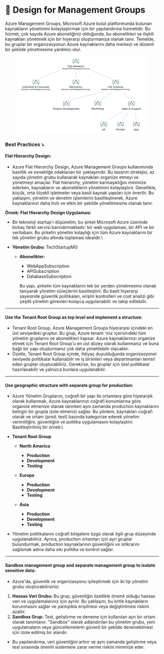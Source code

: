 # 💠 Design for Management Groups

Azure Management Groups, Microsoft Azure bulut platformunda bulunan kaynakların yönetimini kolaylaştırmak için bir yapılandırma hizmetidir. Bu hizmet, çok sayıda Azure aboneliğiniz olduğunda, bu abonelikleri ve ilişkili kaynakları yönetmek için bir hiyerarşi oluşturmanıza olanak tanır. Temelde, bu gruplar bir organizasyonun Azure kaynaklarını daha merkezi ve düzenli bir şekilde yönetmesine yardımcı olur.

<figure><img src="../.gitbook/assets/management-group-hierarchy.png" alt=""><figcaption></figcaption></figure>

### Best Practices   ⤵️

#### Flat Hierarchy Design:

* Azure Flat Hierarchy Design, Azure Management Groups kullanımında basitlik ve esnekliğe odaklanan bir yaklaşımdır. Bu tasarım stratejisi, az sayıda yönetim grubu kullanarak kaynakları organize etmeyi ve yönetmeyi amaçlar. Flat hierarchy, yönetim karmaşıklığını minimize ederken, kaynakların ve aboneliklerin yönetimini kolaylaştırır. Genellikle, küçük, orta ölçekli işletmeler veya basit kaynak yapıları için önerilir. Bu yaklaşım, yönetim ve denetim işlemlerini basitleştirerek, Azure kaynaklarının daha hızlı ve etkin bir şekilde yönetilmesine olanak tanır.

**Örnek: Flat Hierarchy Design Uygulaması**

* Bir teknoloji startup'ı düşünelim, bu şirket Microsoft Azure üzerinde birkaç farklı servisi barındırmaktadır: bir web uygulaması, bir API ve bir veritabanı. Bu şirketin yönetim kolaylığı için tüm Azure kaynaklarını bir tek yönetim grubu altında toplaması idealdir.\

* **Yönetim Grubu:** TechStartupMG
  *   **Abonelikler:**

      * WebAppSubscription
      * APISubscription
      * DatabaseSubscription

      Bu yapı, şirketin tüm kaynaklarını tek bir yerden yönetmesine olanak tanıyarak yönetim süreçlerini basitleştirir. Bu basit hiyerarşi sayesinde güvenlik politikaları, erişim kontrolleri ve cost analizi gibi çeşitli yönetim görevleri kolayca uygulanabilir ve takip edilebilir.

***

#### **Use the Tenant Root Group as top level and implement a structure:**

* Tenant Root Group, Azure Management Groups hiyerarşisi içindeki en üst seviyedeki gruptur. Bu grup, Azure tenant 'ınız içerisindeki tüm yönetim gruplarını ve abonelikleri kapsar. Azure kaynaklarınızı organize etmek için Tenant Root Group'u en üst düzey olarak kullanmanız ve buna bağlı bir yapı oluşturmanız çok daha yönetilebilir olacaktır.&#x20;
* Özetle, Tenant Root Group içinde, ihtiyaç duyulduğunda organizasyonel seviyede politikalar kullanabilir ve iş birimleri veya departmanları temsil eden gruplar oluşturabiliriz. Gerekirse, bu gruplar için özel politikalar hazırlanabilir ve yalnızca bunlara uygulanabilir.

***

#### **Use geographic structure with separate group for production:**

* Azure Yönetim Gruplarını, coğrafi bir yapı ile ortamlara göre hiyerarşik olarak kullanmak, Azure kaynaklarınızı coğrafi konumlarına göre organize etmenize olanak tanırken aynı zamanda production kaynaklarını belirgin bir grupta izole etmenizi sağlar. Bu yöntem, kaynakları coğrafi olarak ve ortam (prod, test) bazında kategorize ederek yönetim verimliliğini, güvenliğini ve politika uygulamasını kolaylaştırır. Basitleştirilmiş bir örnek:\

* **Tenant Root Group**
  * **North America**
    * **Production**
    * **Development**
    * **Testing**
  * **Europe**
    * **Production**
    * **Development**
    * **Testing**
  *   **Asia**

      * **Production**
      * **Development**
      * **Testing**


* Yönetim politikalarını coğrafi bölgelere özgü olarak ilgili grup düzeyinde uygulanabiliriz. Ayrıca, production ortamları için ayrı gruplar bulundurmak, production kaynaklarının güvenliğini ve istikrarını sağlamak adına daha sıkı politika ve kontrol sağlar.

***

#### **Sandbox management group and separate management group to isolate sensitive data:**

* Azure'da, güvenlik ve organizasyonu iyileştirmek için iki tip yönetim grubu oluşturabilirsiniz:

1. **Hassas Veri Grubu:** Bu grup, güvenliğin özellikle önemli olduğu hassas veri ve uygulamalarınız için ayrılır. Bu yaklaşım, bu kritik kaynakların korunmasını sağlar ve yanlışlıkla erişilmesi veya değiştirilmesi riskini azaltır.
2. **Sandbox Grup:** Test, geliştirme ve deneme için kullanılan ayrı bir ortam olarak tanımlanır. "Sandbox" olarak adlandırılan bu yönetim grubu, yeni uygulamaların veya güncellemelerin güvenli bir şekilde denenebilmesi için izole edilmiş bir alandır.

* Bu yapılandırma, veri güvenliğini artırır ve aynı zamanda geliştirme veya test sırasında önemli sistemlere zarar verme riskini minimize eder.

